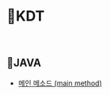 # 🎹KDT

<br>

## 🎵JAVA

- [메인 메소드 (main method)](https://github.com/GitHub-MSW/KDT/blob/main/JAVA/%EB%A9%94%EC%9D%B8%20%EB%A9%94%EC%86%8C%EB%93%9C%20(main%20method).md) <br>

